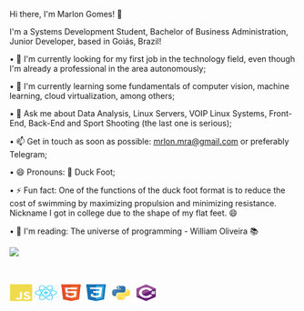 Hi there, I'm Marlon Gomes! 👋

I'm a Systems Development Student, Bachelor of Business Administration, Junior Developer, based in Goiás, Brazil!

• 🔭 I'm currently looking for my first job in the technology field, even though I'm already a professional in the area autonomously;

• 🌱 I'm currently learning some fundamentals of computer vision, machine learning, cloud virtualization, among others;

• 💬 Ask me about Data Analysis, Linux Servers, VOIP Linux Systems, Front-End, Back-End and Sport Shooting (the last one is serious);

• 📫 Get in touch as soon as possible: mrlon.mra@gmail.com or preferably Telegram;

• 😄 Pronouns: 🦆 Duck Foot;

• ⚡ Fun fact: One of the functions of the duck foot format is to reduce the cost of swimming by maximizing propulsion and minimizing resistance. Nickname I got in college due to the shape of my flat feet. 😄

• 📔 I'm reading: The universe of programming - William Oliveira 📚


<div>
  <a href="https://github.com/mrlonmra">
  <img height="180em" src="https://github-readme-stats.vercel.app/api?username=mrlonmra&amp;show_icons=true&amp;theme=dark&amp;include_all_commits=true&amp;count_private=true"/>  
</div>
  
##  
  
<div dir="auto"><br>
  <a target="_blank" rel="noopener noreferrer nofollow" href="https://raw.githubusercontent.com/devicons/devicon/master/icons/javascript/javascript-plain.svg"><img align="center" alt="Rafa-Js" height="30" width="40" src="https://raw.githubusercontent.com/devicons/devicon/master/icons/javascript/javascript-plain.svg" style="max-width: 100%;"></a>
  <a target="_blank" rel="noopener noreferrer nofollow" href="https://raw.githubusercontent.com/devicons/devicon/master/icons/react/react-original.svg"><img align="center" alt="Rafa-React" height="30" width="40" src="https://raw.githubusercontent.com/devicons/devicon/master/icons/react/react-original.svg" style="max-width: 100%;"></a>
  <a target="_blank" rel="noopener noreferrer nofollow" href="https://raw.githubusercontent.com/devicons/devicon/master/icons/html5/html5-original.svg"><img align="center" alt="Rafa-HTML" height="30" width="40" src="https://raw.githubusercontent.com/devicons/devicon/master/icons/html5/html5-original.svg" style="max-width: 100%;"></a>
  <a target="_blank" rel="noopener noreferrer nofollow" href="https://raw.githubusercontent.com/devicons/devicon/master/icons/css3/css3-original.svg"><img align="center" alt="Rafa-CSS" height="30" width="40" src="https://raw.githubusercontent.com/devicons/devicon/master/icons/css3/css3-original.svg" style="max-width: 100%;"></a>
  <a target="_blank" rel="noopener noreferrer nofollow" href="https://raw.githubusercontent.com/devicons/devicon/master/icons/python/python-original.svg"><img align="center" alt="Rafa-Python" height="30" width="40" src="https://raw.githubusercontent.com/devicons/devicon/master/icons/python/python-original.svg" style="max-width: 100%;"></a>
  <a target="_blank" rel="noopener noreferrer nofollow" href="https://raw.githubusercontent.com/devicons/devicon/master/icons/csharp/csharp-original.svg"><img align="center" alt="Rafa-Csharp" height="30" width="40" src="https://raw.githubusercontent.com/devicons/devicon/master/icons/csharp/csharp-original.svg" style="max-width: 100%;"></a>
  </div>
